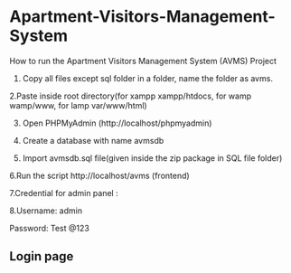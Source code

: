 # Apartment-Visitors-Management-System



How to run the Apartment Visitors Management System (AVMS) Project


1. Copy all files except sql folder in a folder, name the folder as avms.

2.Paste inside root directory(for xampp xampp/htdocs, for wamp wamp/www, for lamp var/www/html)

3. Open PHPMyAdmin (http://localhost/phpmyadmin)

4. Create a database with name avmsdb

5. Import avmsdb.sql file(given inside the zip package in SQL file folder)

6.Run the script http://localhost/avms (frontend)

7.Credential for admin panel :

8.Username: admin

Password: Test @123

## Login page

